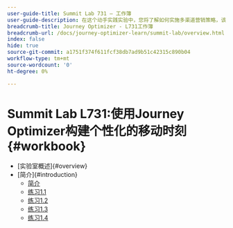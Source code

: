 ```yaml
---
user-guide-title: Summit Lab 731 — 工作簿
user-guide-description: 在这个动手实践实验中，您将了解如何实施多渠道营销策略，该策略包括应用程序内、推送通知、短信以及电子邮件消息传送促销活动和Adobe Journey Optimizer旅程。
breadcrumb-title: Journey Optimizer - L731工作簿
breadcrumb-url: /docs/journey-optimizer-learn/summit-lab/overview.html
index: false
hide: true
source-git-commit: a1751f374f611fcf38db7ad9b51c42315c890b04
workflow-type: tm+mt
source-wordcount: '0'
ht-degree: 0%

---
```



# Summit Lab L731:使用Journey Optimizer构建个性化的移动时刻 {#workbook}

+ [实验室概述]{#overview}
+ [简介]{#introduction}
   + [简介](/help/l731-lab-workbook/Introduction/introduction.md)
   + [练习1.1](/help/l731-lab-workbook/Introduction/exercise-1-1.md)
   + [练习1.2](/help/l731-lab-workbook/Introduction/exercise-1-2.md)
   + [练习1.3](/help/l731-lab-workbook/Introduction/exercise-1-3.md)
   + [练习1.4](/help/l731-lab-workbook/Introduction/exercise-1-4.md)
